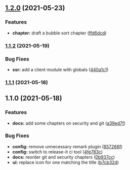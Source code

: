 ## [1.2.0](https://github.com/mstream/software-engineering-reference/compare/1.1.2...1.2.0) (2021-05-23)


### Features

* **chapter:** draft a bubble sort chapter ([ffd6dcd](https://github.com/mstream/software-engineering-reference/commit/ffd6dcd9cc30c57c63e393adc9435075d6f35716))

### [1.1.2](https://github.com/mstream/software-engineering-reference/compare/1.1.1...1.1.2) (2021-05-19)


### Bug Fixes

* **ssr:** add a client module with globals ([440a1c1](https://github.com/mstream/software-engineering-reference/commit/440a1c11a1fa72f6343728b7cd4bd5d56d420f73))

### [1.1.1](https://github.com/mstream/software-engineering-reference/compare/1.1.0...1.1.1) (2021-05-18)

## 1.1.0 (2021-05-18)


### Features

* **docs:** add some chapters on security and git ([a39ed7f](https://github.com/mstream/software-engineering-reference/commit/a39ed7ffc8a79d14063fb81c6ff566a92f64f3b9))


### Bug Fixes

* **config:** remove unnecessary remark plugin ([857266f](https://github.com/mstream/software-engineering-reference/commit/857266f75c8b2004ce77265fe276cada6e00fcd8))
* **config:** switch to release-it ci tool ([4fe783c](https://github.com/mstream/software-engineering-reference/commit/4fe783c7dce3fed1dafaaa060ea064c4976bf798))
* **docs:** reorder git and security chapters ([0b937cc](https://github.com/mstream/software-engineering-reference/commit/0b937ccdf196476d70b2c5cd7a33a587cf6943f9))
* **ui:** replace icon for one matching the title ([b7cb32d](https://github.com/mstream/software-engineering-reference/commit/b7cb32dc435e4f5c51da951e803b75db573bb22b))

